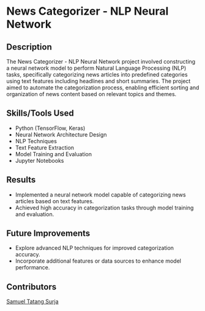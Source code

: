 
# News Categorizer - NLP Neural Network
## Description
The News Categorizer - NLP Neural Network project involved constructing a neural network model to perform Natural Language Processing (NLP) tasks, specifically categorizing news articles into predefined categories using text features including headlines and short summaries. The project aimed to automate the categorization process, enabling efficient sorting and organization of news content based on relevant topics and themes.

## Skills/Tools Used
- Python (TensorFlow, Keras)
- Neural Network Architecture Design
- NLP Techniques
- Text Feature Extraction
- Model Training and Evaluation
- Jupyter Notebooks

## Results
- Implemented a neural network model capable of categorizing news articles based on text features.
- Achieved high accuracy in categorization tasks through model training and evaluation.

## Future Improvements
- Explore advanced NLP techniques for improved categorization accuracy.
- Incorporate additional features or data sources to enhance model performance.

## Contributors
[Samuel Tatang Surja](https://www.linkedin.com/in/samuel-tatang-surja-000529294/)
